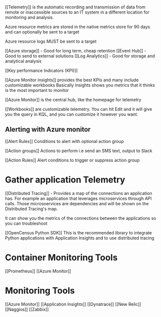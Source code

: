 [[Telemetry]]  is the automatic recording and transmission of data from remote or inaccessible sources to an IT system in a different location for monitoring and analysis.

Azure resource metrics are stored in the native metrics store for 90 days and can optionally be sent to a target

Azure resource logs MUST be sent to a target

[[Azure storage]] - Good for long term, cheap retention
[[Event Hub]] - Good to send to external solutions
[[Log Analytics]] - Good for storage and analytical analysis

[[Key performance Indicators (KPI)]]

[[Azure Monitor insights]] provides the best KPIs and many include customizable workbooks
Basically Insights shows you metrics that it thinks is the most important to monitor

[[Azure Monitor]] is the central hub, like the homepage for telemetry

[[Workbooks]] are customizable telemetry. You can hit Edit and it will give you the query in KQL, and you can customize it however you want.

## Alerting with Azure monitor
[[Alert Rules]]
Conditions to alert with optional action group

[[Action groups]]
Actions to perform i.e send an SMS text, output to Slack

[[Action Rules]]
Alert conditions to trigger or suppress action group

# Gather application Telemetry
[[Distributed Tracing]] - Provides a map of the connections an application has. For example an application that leverages microservices through API calls. Those microsoervices are dependencies and will be shown on the Distributed Tracing's map.

It can show you the metrics of the connections between the applications so you can troubleshoot

[[OpenCensus Python SDK]] This is the recommended library to integrate Python applications with Application Insights and to use distributed tracing

# Container Monitoring Tools
[[Prometheus]] 
[[Azure Monitor]]

# Monitoring Tools
[[Azure Monitor]]
[[Application Insights]]
[[Dynatrace]]
[[New Relic]]
[[Naggios]]
[[Zabbix]]